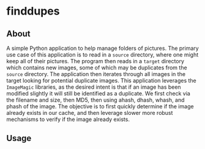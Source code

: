 # finddupes

## About 

A simple Python application to help manage folders of pictures. The primary 
use case of this application is to read in a `source` directory, where one
might keep all of their pictures. The program then reads in a `target` directory
which contains new images, some of which may be duplicates from the `source`
directory. The application then iterates through all images in the target looking
for potential duplicate images. This application leverages the `ImageMagic`
libraries, as the desired intent is that if an image has been modified slightly
it will still be identified as a duplicate. We first check via the filename and
size, then MD5, then using ahash, dhash, whash, and phash of the image. The 
objective is to first quickly determine if the image already exists in our
cache, and then leverage slower more robust mechanisms to verify if the image
already exists.

## Usage

